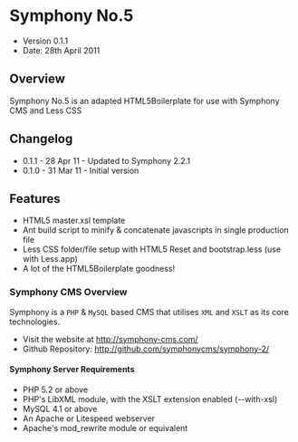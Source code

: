 # Symphony No.5 #

* Version 0.1.1
* Date: 28th April 2011

## Overview

Symphony No.5 is an adapted HTML5Boilerplate for use with Symphony CMS and Less CSS

## Changelog
* 0.1.1 - 28 Apr 11 - Updated to Symphony 2.2.1
* 0.1.0 - 31 Mar 11 - Initial version 

## Features

* HTML5 master.xsl template
* Ant build script to minify & concatenate javascripts in single production file
* Less CSS folder/file setup with HTML5 Reset and bootstrap.less (use with Less.app)
* A lot of the HTML5Boilerplate goodness!

### Symphony CMS Overview

Symphony is a `PHP` & `MySQL` based CMS that utilises `XML` and `XSLT` as
its core technologies. 

* Visit the website at <http://symphony-cms.com/>
* Github Repository: <http://github.com/symphonycms/symphony-2/>

#### Symphony Server Requirements

- PHP 5.2 or above
- PHP's LibXML module, with the XSLT extension enabled (--with-xsl)
- MySQL 4.1 or above
- An Apache or Litespeed webserver
- Apache's mod_rewrite module or equivalent


